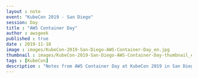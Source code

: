 ```yaml
---
layout : note
event: "KubeCon 2019 - San Diego"
session: Day
title : "AWS Container Day"
author : awsgeek
published : true
date : 2019-11-18
image : images/KubeCon-2019-San-Diego-AWS-Container-Day_en.jpg
thumbnail : images/KubeCon-2019-San-Diego-AWS-Container-Day-thumbnail_en.jpg
tags : [KubeCon]
description : "Notes from AWS Container Day at KubeCon 2019 in San Diego"
---
```

